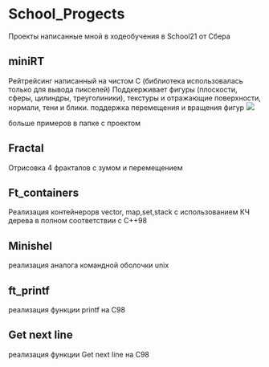 # School_Progects
Проекты написанные мной в ходеобучения в School21 от Сбера

## miniRT 
Рейтрейсинг написанный на чистом С (библиотека использовалась только для вывода пикселей)
Поддкерживает фигуры (плоскости, сферы, цилиндры, треуголиники), текстуры и отражающие поверхности, нормали, тени и блики.
поддержка перемещения и вращения фигур
![](mirror.png)

больше примеров в папке с проектом
## Fractal 
Отрисовка 4 фракталов с зумом и перемещением
![]()

## Ft_containers
Реализация контейнерорв vector, map,set,stack с использованием КЧ дерева в полном соответствии с C++98

## Minishel
реализация аналога командной оболочки unix

##  ft_printf
реализация функции printf на C98
## Get next line
реализация функции Get next line на C98

 
